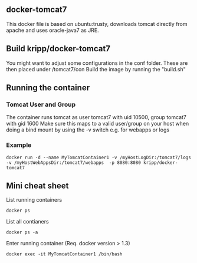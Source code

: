 ## docker-tomcat7
This docker file is based on ubuntu:trusty, downloads tomcat directly from apache and uses oracle-java7 as JRE.

## Build kripp/docker-tomcat7

You might want to adjust some configurations in the conf folder. These are then placed under /tomcat7/con
Build the image by running the "build.sh"


## Running the container

### Tomcat User and Group
The container runs tomcat as user tomcat7 with uid 10500, group tomcat7 with gid 1600
Make sure this maps to a valid user/group on your host when doing a bind mount by using the -v switch e.g. for webapps or logs

### Example 

```
docker run -d --name MyTomcatContainer1 -v /myHostLogDir:/tomcat7/logs -v /myHostWebAppsDir:/tomcat7/webapps  -p 8080:8080 kripp/docker-tomcat7
```

## Mini cheat sheet

List running containers
```
docker ps
```
List all contianers
```
docker ps -a
```

Enter running container (Req. docker version > 1.3)
```
docker exec -it MyTomcatContainer1 /bin/bash
```